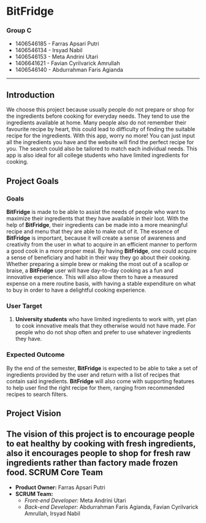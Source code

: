 BitFridge
=========
### Group C
  - 1406546185 - Farras Apsari Putri
  - 1406546134 - Irsyad Nabil
  - 1406546153 - Meta Andrini Utari
  - 1406641621 - Favian Cyrilvarick Amrullah
  - 1406546140 - Abdurrahman Faris Agianda

----------

Introduction
---------

We choose this project because usually people do not prepare or shop for the ingredients
before cooking for everyday needs. They tend to use the ingredients available at home.
Many people also do not remember their favourite recipe by heart, this could lead to
difficulty of finding the suitable recipe for the ingredients. With this app, worry no
more! You can just input all the ingredients you have and the website will find the
perfect recipe for you. The search could also be tailored to match each individual needs.
This app is also ideal for all college students who have limited ingredients for cooking. 

Project Goals
---------

### Goals

**BitFridge** is made to be able to assist the needs of people who want to maximize their ingredients that they have available in their loot. With the help of **BitFridge**, their ingredients can be made into a more meaningful recipe and menu that they are able to make out of it. The essence of **BitFridge** is important, because it will create a sense of awareness and creativity from the user in what to acquire in an efficient manner to perform a good cook in a more proper meal. By having **BitFridge**, one could acquire a sense of beneficiary and habit in their way they go about their cooking. Whether preparing a simple brew or making the most out of a scallop or braise, a **BitFridge** user will have day-to-day cooking as a fun and innovative experience. This will also allow them to have a measured expense on a mere routine basis, with having a stable expenditure on what to buy in order to have a delightful cooking experience.

### User Target
1. **University students** who have limited ingredients to work with, yet plan to cook
innovative meals that they otherwise would not have made.
For people who do not shop often and prefer to use whatever ingredients they have. 

### Expected Outcome
By the end of the semester, **BitFridge** is expected to be able to take a set of
ingredients provided by the user and return with a list of recipes that contain said
ingredients. **BitFridge** will also come with supporting features to help user find the
right recipe for them, ranging from recommended recipes to search filters.


Project Vision
---------
The vision of this project is to encourage people to eat healthy by cooking with fresh ingredients, also it encourages people to shop for fresh raw ingredients rather than factory made frozen food.
SCRUM Core Team
---------

- **Product Owner:** Farras Apsari Putri
- **SCRUM Team:**
  - *Front-end Developer:* Meta Andrini Utari
  - *Back-end Developer:* Abdurrahman Faris Agianda, Favian Cyrilvarick Amrullah, Irsyad Nabil
